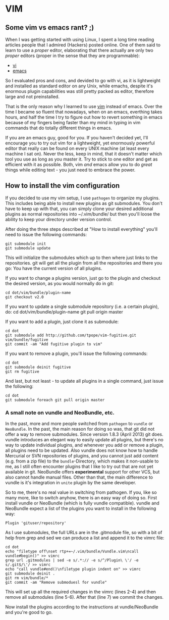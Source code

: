 # VIM 

## Some vim vs emacs rant? ;)

When I was getting started with using Linux, I spent a long time reading
articles people that I admired (Hackers) posted online. One of them said to
learn to use a *proper* editor, elaborating that there actually are only two
*proper* editors (proper in the sense that they are programmable):

  - [vi](https://en.wikipedia.org/wiki/Vi)
  - [emacs](https://en.wikipedia.org/wiki/Emacs)

So I evaluated pros and cons, and devided to go with vi, as it is lightweight
and installed as standard editor on any Unix, while emachs, despite it's
enormous plugin capabilities was still pretty packed as editor, therefore large
and not preinstalled.

That is the only reason why I learned to use [vim](https://en.wikipedia.org/wiki/Vim_(text_editor))
instead of emacs. Over the time I became so fluent that nowadays, when on an emacs, 
everthing takes hours, and half the time I try to figure out how to revert something 
in emacs because of my fingers being faster than my mind in typing in vim commands 
that do totally different things in emacs.

If you are an emacs guy, good for you. If you haven't decided yet, I'll
encourage you to try out vim for a lightweight, yet enormously powerful editor
that really can be found on every UNIX machine (at least every machine I sat
on). Never the less, keep in mind, that it doesn't matter which tool you use as
long as you master it. Try to stick to one editor and get as efficient with it
as possible. Both, vim *and* emacs allow you to do *great* things while editing
text - you just need to embrace the power.


## How to install the vim configuration

If you decided to use my vim setup, I use `pathogen` to organize my plugins. This
includes being able to install new plugins as git submodules. You don't have to
keep up with that, you can simply clone your desired additional plugins as
normal repositories into ~/.vim/bundle/ but then you'll loose the ability to
keep your directory under version control. 

After doing the three steps described at "How to install everything" you'll
need to issue the following commands:

	git submodule init
	git submodule update

This will initialize the submodules which up to then where just links to the
repositories. git will get all the plugin from all the repositories and there
you go: You have the current version of all plugins.

If you want to change a plugins version, just go to the plugin and checkout the
desired version, as you would normally do in git:

	cd dot/vim/bundle/plugin-name
	git checkout v2.0

If you want to update a single submodule repository (i.e. a certain plugin),
do:
	cd dot/vim/bundle/plugin-name
	git pull origin master

If you want to add a plugin, just clone it as submodule:

	cd dot
	git submodule add http://github.com/tpope/vim-fugitive.git vim/bundle/fugitive
	git commit -am "Add fugitive plugin to vim"

If you want to remove a plugin, you'll issue the following commands:

	cd dot
	git submodule deinit fugitive
	git rm fugitive

And last, but not least - to update all plugins in a single command, just issue
the following:

	cd dot
	git submodule foreach git pull origin master

### A small note on vundle and NeoBundle, etc.

In the past, more and more people switched from `pathogen` to `vundle` or
`NeoBundle`. In the past, the main reason for doing so was, that git did not
offer a way to remove submodules. Since version 1.8.3 (April 2013) git does.
vundle introduces an elegant way to easily update all plugins, but there's no
way to update individual plugins, and whenever you add or remove a plugin, all
plugins need to be updated. Also vundle does not know how to handle Mercurial
or SVN repositories of plugins, and you cannot just add content (e.g. from a
zip file) to the `bundle`-Directory, which makes it non-usable to me, as I
still often encounter plugins that I like to try out that are not yet available
in git. NeoBundle offers **experimental** support for other VCS, but also
cannot handle manual files. Other than that, the main difference to vundle is
it's integration in `unite` plugin by the same developer.

So to me, there's no real value in switching from pathogen. If you, like so
many more, like to switch anyhow, there is an easy way of doing so. First
install vundle or NeoBundle (which is fully vundle compatible). vundle and
NeoBundle expect a list of the plugins you want to install in the following
way:

	Plugin 'gituser/repository'

As I use submodules, the full URLs are in the .gitmodule file, so with a bit of
help from grep and sed we can produce a list and append it to the vimrc file:

	cd dot
	echo "filetype off\nset rtp+=~/.vim/bundle/Vundle.vim\ncall vundle#begin()" >> vimrc
	grep url .gitmodules | sed -e s/.*:// -e s/^/Plugin\ \'/ -e s/.git$/\'/ >> vimrc
	echo "call vundle#end()\nfiletype plugin indent on" >> vimrc
	git submodule deinit .
	git rm vim/bundle/*
	git commit -am "Remove submoduesl for vundle"

This will set up all the required changes in the vimrc (lines 2-4) and then
remove all submodules (line 5-6). After that (line 7) we commit the changes.

Now install the plugins according to the instructions at vundle/NeoBundle and
you're good to go.



